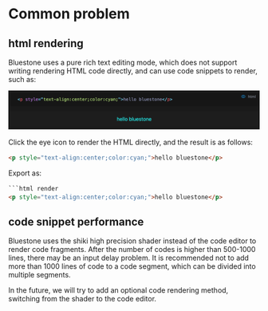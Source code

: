 # Common problem

## html rendering

Bluestone uses a pure rich text editing mode, which does not support writing rendering HTML code directly, and can use code snippets to render, such as:

![C1qo4ES-W-B6GO2zB8gpm](../.images/C1qo4ES-W-B6GO2zB8gpm.png)

Click the eye icon to render the HTML directly, and the result is as follows:

```html render
<p style="text-align:center;color:cyan;">hello bluestone</p>
```

Export as:

```html
```html render
<p style="text-align:center;color:cyan;">hello bluestone</p>
```

## code snippet performance

Bluestone uses the shiki high precision shader instead of the code editor to render code fragments. After the number of codes is higher than 500-1000 lines, there may be an input delay problem. It is recommended not to add more than 1000 lines of code to a code segment, which can be divided into multiple segments.

In the future, we will try to add an optional code rendering method, switching from the shader to the code editor.